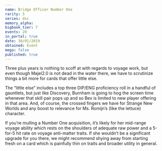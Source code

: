 ```yaml
---
name: Bridge Officer Number One
rarity: 5
series: dsc
memory_alpha:
bigbook_tier: 7
events: 20
in_portal: true
date: 30/01/2019
obtained: Event
mega: false
published: true
---
```


Three plus years is nothing to scoff at with regards to voyage work, but even though Majel2.0 is not dead in the water there, we have to scrutinize things a bit more for cards that offer little else.

The “little else” includes a top three DIP/ENG proficiency roll in a handful of gauntlets, but just like Discovery, Burnham is going to hog the screen time whenever that skill pair pops up and so Bex is limited to new player offering in that area. And, of course, the crossed fingers we have for Strange New Worlds and any boost to relevance for Ms. Romijn’s (like the lettuce) character.

If you’re mulling a Number One acquisition, it’s likely for her mid-range voyage ability which rests on the shoulders of adequate raw power and a 5-for-5 hit rate on voyage anti-matter traits. If she wouldn’t be a significant upgrade for you there, we might recommend shying away from starting fresh on a card which is painfully thin on traits and broader utility in general.
